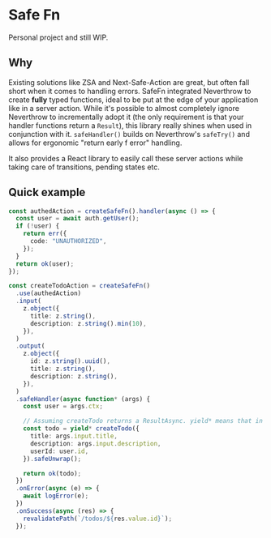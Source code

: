 # Safe Fn

Personal project and still WIP.

## Why

Existing solutions like ZSA and Next-Safe-Action are great, but often fall short when it comes to handling errors. SafeFn integrated Neverthrow to create **fully** typed functions, ideal to be put at the edge of your application like in a server action. While it's possible to almost completely ignore Neverthrow to incrementally adopt it (the only requirement is that your handler functions return a `Result`), this library really shines when used in conjunction with it. `safeHandler()` builds on Neverthrow's `safeTry()` and allows for ergonomic "return early f error" handling.

It also provides a React library to easily call these server actions while taking care of transitions, pending states etc.

## Quick example

```ts
const authedAction = createSafeFn().handler(async () => {
  const user = await auth.getUser();
  if (!user) {
    return err({
      code: "UNAUTHORIZED",
    });
  }
  return ok(user);
});

const createTodoAction = createSafeFn()
  .use(authedAction)
  .input(
    z.object({
      title: z.string(),
      description: z.string().min(10),
    }),
  )
  .output(
    z.object({
      id: z.string().uuid(),
      title: z.string(),
      description: z.string(),
    }),
  )
  .safeHandler(async function* (args) {
    const user = args.ctx;

    // Assuming createTodo returns a ResultAsync. yield* means that in the case of an Ok result todo gets assigned the value, otherwise the entire function short circuits and returns the error.
    const todo = yield* createTodo({
      title: args.input.title,
      description: args.input.description,
      userId: user.id,
    }).safeUnwrap();

    return ok(todo);
  })
  .onError(async (e) => {
    await logError(e);
  })
  .onSuccess(async (res) => {
    revalidatePath(`/todos/${res.value.id}`);
  });
```

